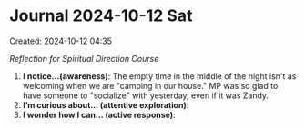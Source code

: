 # Journal 2024-10-12 Sat
Created: 2024-10-12 04:35

*Reflection for Spiritual Direction Course*

1. **I notice…(awareness)**: The empty time in the middle of the night isn't as welcoming when we are "camping in our house." MP was so glad to have someone to "socialize" with yesterday, even if it was Zandy.
2. **I’m curious about… (attentive exploration)**:
3. **I wonder how I can… (active response)**:

